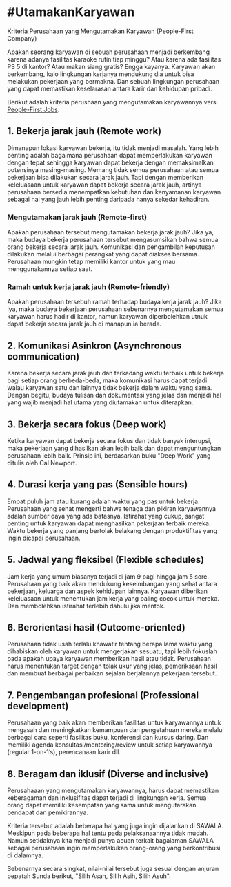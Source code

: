 # #UtamakanKaryawan 
Kriteria Perusahaan yang Mengutamakan Karyawan (People-First Company) 

Apakah seorang karyawan di sebuah perusahaan menjadi berkembang karena adanya fasilitas karaoke rutin tiap minggu? Atau karena ada fasilitas PS 5 di kantor? Atau makan siang gratis? Engga kayanya. Karyawan akan berkembang, kalo lingkungan kerjanya mendukung dia untuk bisa melakukan pekerjaan yang bermakna. Dan sebuah lingkungan perusahaan yang dapat memastikan keselarasan antara karir dan kehidupan pribadi.

Berikut adalah kriteria perushaan yang mengutamakan karyawannya versi [People-First Jobs](https://peoplefirstjobs.com/criteria).

## 1. Bekerja jarak jauh (Remote work)
Dimanapun lokasi karyawan bekerja, itu tidak menjadi masalah. Yang lebih penting adalah bagaimana perusahaan dapat memperlakukan karyawan dengan tepat sehingga karyawan dapat bekerja dengan memaksimalkan potensinya masing-masing. Memang tidak semua perusahaan atau semua pekerjaan bisa dilakukan secara jarak jauh. Tapi dengan memberikan keleluasaan untuk karyawan dapat bekerja secara jarak jauh, artinya perusahaan bersedia menempatkan kebutuhan dan kenyamanan karyawan sebagai hal yang jauh lebih penting daripada hanya sekedar kehadiran.

### Mengutamakan jarak jauh (Remote-first)
Apakah perusahaan tersebut mengutamakan bekerja jarak jauh? Jika ya, maka budaya bekerja perusahaan tersebut mengasumsikan bahwa semua orang bekerja secara jarak jauh. Komunikasi dan pengambilan keputusan dilakukan melalui berbagai perangkat yang dapat diakses bersama. Perusahaan mungkin tetap memiliki kantor untuk yang mau menggunakannya setiap saat.

### Ramah untuk kerja jarak jauh (Remote-friendly)
Apakah perusahaan tersebuh ramah terhadap budaya kerja jarak jauh? Jika iya, maka budaya bekerjaan perusahaan sebenarnya mengutamakan semua karyawan harus hadir di kantor, namun karyawan diperbolehkan utnuk dapat bekerja secara jarak jauh di manapun ia berada.

## 2. Komunikasi Asinkron (Asynchronous communication)
Karena bekerja secara jarak jauh dan terkadang waktu terbaik untuk bekerja bagi setiap orang berbeda-beda, maka komunikasi harus dapat terjadi walau karyawan satu dan lainnya tidak bekerja dalam waktu yang sama. Dengan begitu, budaya tulisan dan dokumentasi yang jelas dan menjadi hal yang wajib menjadi hal utama yang diutamakan untuk diterapkan.

## 3. Bekerja secara fokus (Deep work)
Ketika karyawan dapat bekerja secara fokus dan tidak banyak interupsi, maka pekerjaan yang dihasilkan akan lebih baik dan dapat menguntungkan perusahaan lebih baik. Prinsip ini, berdasarkan buku "Deep Work" yang ditulis oleh Cal Newport.

## 4. Durasi kerja yang pas (Sensible hours)
Empat puluh jam atau kurang adalah waktu yang pas untuk bekerja. Perusahaan yang sehat mengerti bahwa tenaga dan pikiran karyawannya adalah sumber daya yang ada batasnya. Istirahat yang cukup, sangat penting untuk karyawan dapat menghasilkan pekerjaan terbaik mereka. Waktu bekerja yang panjang bertolak belakang dengan produktifitas yang ingin dicapai perusahaan.  

## 5. Jadwal yang fleksibel (Flexible schedules)
Jam kerja yang umum biasanya terjadi di jam 9 pagi hingga jam 5 sore. Perusahaan yang baik akan mendukung keseimbangan yang sehat antara pekerjaan, keluarga dan aspek kehidupan lainnya. Karyawan diberikan keleluasaan untuk menentukan jam kerja yang paling cocok untuk mereka. Dan membolehkan istirahat terlebih dahulu jika mentok.

## 6. Berorientasi hasil (Outcome-oriented)
Perusahaan tidak usah terlalu khawatir tentang berapa lama waktu yang dihabiskan oleh karyawan untuk mengerjakan sesuatu, tapi lebih fokuslah pada apakah upaya karyawan memberikan hasil atau tidak. Perusahaan harus menentukan target dengan tolak ukur yang jelas, pemeriksaan hasil dan membuat berbagai perbaikan sejalan berjalannya pekerjaan tersebut.

## 7. Pengembangan profesional (Professional development)
Perusahaan yang baik akan memberikan fasilitas untuk karyawannya untuk mengasah dan meningkatkan kemampuan dan pengetahuan mereka melalui berbagai cara seperti fasilitas buku, konferensi dan kursus daring. Dan memiliki agenda konsultasi/mentoring/review untuk setiap karyawannya (regular 1-on-1’s), perencanaan karir dll.

## 8. Beragam dan iklusif (Diverse and inclusive)
Perusahaaan yang mengutamakan karyawannya, harus dapat memastikan keberagaman dan inklusifitas dapat terjadi di lingkungan kerja. Semua orang dapat memiliki kesempatan yang sama untuk mengutarakan pendapat dan pemikirannya.

Kriteria tersebut adalah beberapa hal yang juga ingin dijalankan di SAWALA. Meskipun pada beberapa hal tentu pada pelaksanaannya tidak mudah. Namun setidaknya kita menjadi punya acuan terkait bagaiaman SAWALA sebagai perusahaan ingin memperlakukan orang-orang yang berkontribusi di dalamnya.

Sebenarnya secara singkat, nilai-nilai tersebut juga sesuai dengan anjuran pepatah Sunda berikut, "Silih Asah, Silih Asih, Silih Asuh".
